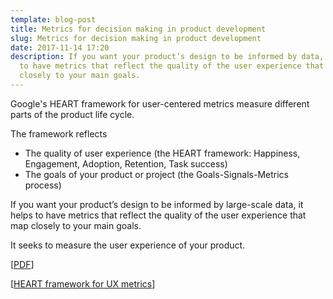 ```yaml
---
template: blog-post
title: Metrics for decision making in product development
slug: Metrics for decision making in product development
date: 2017-11-14 17:20
description: If you want your product’s design to be informed by data, it helps
  to have metrics that reflect the quality of the user experience that map
  closely to your main goals.
---
```

Google's HEART framework for user-centered metrics measure different parts of the product life cycle.

The framework reflects
* The quality of user experience (the HEART framework: Happiness, Engagement, Adoption, Retention, Task success)
* The goals of your product or project (the Goals-Signals-Metrics process)

If you want your product’s design to be informed by large-scale data, it helps to have metrics that reflect the quality of the user experience that map closely to your main goals.

It seeks to measure the user experience of your product.

[[PDF](https://static.googleusercontent.com/media/research.google.com/en//pubs/archive/36299.pdf)]

[[HEART framework for UX metrics](http://www.rodden.org/kerry/heart/)]
